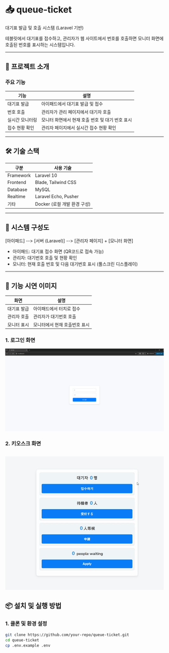 # 📥 queue-ticket

대기표 발급 및 호출 시스템 (Laravel 기반)

테블릿에서 대기표를 접수하고, 관리자가 웹 사이트에서 번호를 호출하면 모니터 화면에 호출된 번호를 표시하는 시스템입니다.

---

## 📌 프로젝트 소개

### 주요 기능
| 기능 | 설명 |
|---|---|
| 대기표 발급 | 아이패드에서 대기표 발급 및 접수 |
| 번호 호출 | 관리자가 관리 페이지에서 대기자 호출 |
| 실시간 모니터링 | 모니터 화면에서 현재 호출 번호 및 대기 번호 표시 |
| 접수 현황 확인 | 관리자 페이지에서 실시간 접수 현황 확인 |

---

## 🛠️ 기술 스택

| 구분 | 사용 기술 |
|---|---|
| Framework | Laravel 10 |
| Frontend | Blade, Tailwind CSS |
| Database | MySQL |
| Realtime | Laravel Echo, Pusher |
| 기타 | Docker (로컬 개발 환경 구성) |

---

## 📐 시스템 구성도
[아이패드] --> [서버 (Laravel)] --> [관리자 페이지] + [모니터 화면]

- 아이패드: 대기표 접수 화면 (QR코드로 접속 가능)
- 관리자: 대기번호 호출 및 현황 확인
- 모니터: 현재 호출 번호 및 다음 대기번호 표시 (풀스크린 디스플레이)

---

## 📲 기능 시연 이미지

|화면|설명|
|---|---|
|대기표 발급|아이패드에서 터치로 접수|
|관리자 호출|관리자가 대기번호 호출|
|모니터 표시|모니터에서 현재 호출번호 표시|

### 1. 로그인 화면
![로그인 화면](docs/assets/images/로그인.png)

### 2. 키오스크 화면
![키오스크 화면](docs/assets/images/키오스크.gif)
---

## 📦 설치 및 실행 방법

### 1. 클론 및 환경 설정

```bash
git clone https://github.com/your-repo/queue-ticket.git
cd queue-ticket
cp .env.example .env
```
